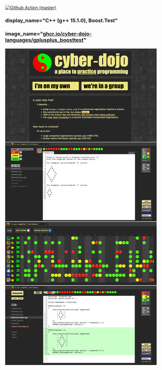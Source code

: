[![Github Action (master)](https://github.com/cyber-dojo-languages/gplusplus-boosttest/actions/workflows/main.yml/badge.svg)](https://github.com/cyber-dojo-languages/gplusplus-boosttest/actions)

### display_name="C++ (g++ 15.1.0), Boost.Test"
### image_name="[ghcr.io/cyber-dojo-languages/gplusplus_boosttest](https://github.com/cyber-dojo-languages/gpp-boosttest/pkgs/container/gpp_boosttest)"

![cyber-dojo.org home page](https://github.com/cyber-dojo/cyber-dojo/blob/master/shared/home_page_snapshot.png)
